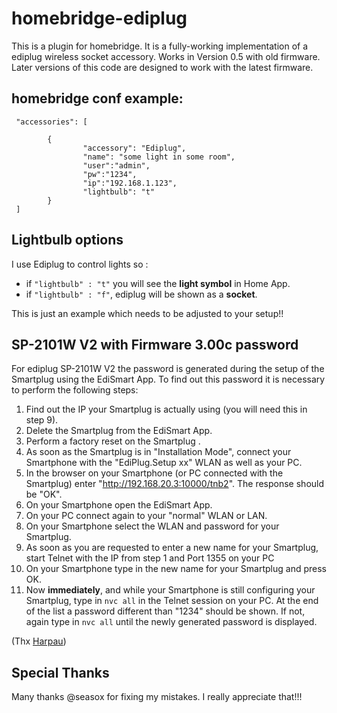 # homebridge-ediplug

This is a plugin for homebridge. It is a fully-working implementation of a ediplug wireless socket accessory.
Works in Version 0.5 with old firmware. Later versions of this code are designed to work with the latest firmware.

## homebridge conf example:

```
 "accessories": [
 
        {
                "accessory": "Ediplug",
                "name": "some light in some room",
                "user":"admin",
                "pw":"1234",
                "ip":"192.168.1.123",
                "lightbulb": "t"   
        }
 ]
```

## Lightbulb options

I use Ediplug to control lights so :
- if ```"lightbulb" : "t"``` you will see the **light symbol** in Home App.
- if ```"lightbulb" : "f"```, ediplug will be shown as a **socket**.

This is just an example which needs to be adjusted to your setup!!

## SP-2101W V2 with Firmware 3.00c password

For ediplug SP-2101W V2 the password is generated during the setup of the Smartplug using the EdiSmart App. To find out this password it is necessary to perform the following steps:

1. Find out the IP your Smartplug is actually using (you will need this in step 9). 
2. Delete the Smartplug from the EdiSmart App.
3. Perform a factory reset on the Smartplug .
4. As soon as the Smartplug is in "Installation Mode", connect your Smartphone with the "EdiPlug.Setup xx" WLAN as well as your PC. 
5. In the browser on your Smartphone (or PC connected with the Smartplug) enter "http://192.168.20.3:10000/tnb2". The response should be "OK". 
6. On your Smartphone open the EdiSmart App.
7. On your PC connect again to your "normal" WLAN or LAN.
8. On your Smartphone select the WLAN and password for your Smartplug. 
9. As soon as you are requested to enter a new name for your Smartplug, start Telnet with the IP from step 1 and Port 1355 on your PC 
10. On your Smartphone type in the new name for your Smartplug and press OK.
11. Now **immediately**, and while your Smartphone is still configuring your Smartplug, type in ```nvc all``` in the Telnet session on your PC. At the end of the list a password different than "1234" should be shown. If not, again type in ```nvc all``` until the newly generated password is displayed.

(Thx [Harpau](https://www.gitmemory.com/issue/mapero/node-red-contrib-smartplug/22/538773047))

## Special Thanks
Many thanks @seasox for fixing my mistakes. I really appreciate that!!!
